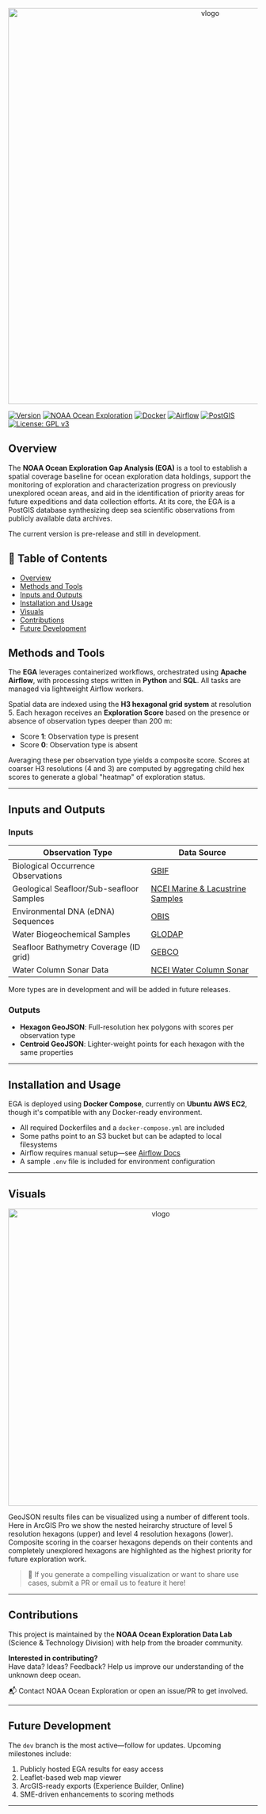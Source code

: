 <p align="center">
  <img src="https://github.com/thomasAmorrow/oer-ega/blob/main/docs/logos/logo_banner.png?raw=true" alt="vlogo" width="800"/>
</p>

[![Version](https://img.shields.io/badge/version-pre--release--alpha-orange)]()
[![NOAA Ocean Exploration](https://img.shields.io/badge/NOAA%20Ocean%20Exploration-005493)](https://oceanexplorer.noaa.gov)
[![Docker](https://img.shields.io/badge/docker-ready-blue?logo=docker)](https://www.docker.com/)
[![Airflow](https://img.shields.io/badge/orchestrator-Airflow-017CEE?logo=apache-airflow)](https://airflow.apache.org/)
[![PostGIS](https://img.shields.io/badge/database-PostGIS-green?logo=postgresql)](https://postgis.net/)
[![License: GPL v3](https://img.shields.io/badge/license-GPL--3.0-blue.svg)](https://www.gnu.org/licenses/gpl-3.0.en.html)


##  Overview

 The **NOAA Ocean Exploration Gap Analysis (EGA)** is a tool to establish a spatial coverage baseline for ocean exploration data holdings, support the monitoring of exploration and characterization progress on previously unexplored ocean areas, and aid in the identification of priority areas for future expeditions and data collection efforts. At its core, the EGA is a PostGIS database synthesizing deep sea scientific observations from publicly available data archives.

 The current version is pre-release and still in development.

## 📑 Table of Contents

- [Overview](#overview)
- [Methods and Tools](#-methods-and-tools)
- [Inputs and Outputs](#-inputs-and-outputs)
- [Installation and Usage](#-installation-and-usage)
- [Visuals](#-visuals)
- [Contributions](#-contributions)
- [Future Development](#-future-development)

## Methods and Tools

The **EGA** leverages containerized workflows, orchestrated using **Apache Airflow**, with processing steps written in **Python** and **SQL**. All tasks are managed via lightweight Airflow workers.

Spatial data are indexed using the **H3 hexagonal grid system** at resolution 5. Each hexagon receives an **Exploration Score** based on the presence or absence of observation types deeper than 200 m:

- Score **1**: Observation type is present
- Score **0**: Observation type is absent

Averaging these per observation type yields a composite score. Scores at coarser H3 resolutions (4 and 3) are computed by aggregating child hex scores to generate a global "heatmap" of exploration status.

---

## Inputs and Outputs

### Inputs

| Observation Type                             | Data Source                                                             |
|---------------------------------------------|-------------------------------------------------------------------------|
| Biological Occurrence Observations           | [GBIF](https://www.gbif.org)                                            |
| Geological Seafloor/Sub-seafloor Samples     | [NCEI Marine & Lacustrine Samples](https://www.ncei.noaa.gov/products/index-marine-lacustrine-samples) |
| Environmental DNA (eDNA) Sequences           | [OBIS](https://obis.org)                                                |
| Water Biogeochemical Samples                 | [GLODAP](https://www.glodap.info)                                       |
| Seafloor Bathymetry Coverage (ID grid)       | [GEBCO](https://www.gebco.net)                                          |
| Water Column Sonar Data                      | [NCEI Water Column Sonar](https://www.ncei.noaa.gov/products/water-column-sonar-data) |

More types are in development and will be added in future releases.

### Outputs

- **Hexagon GeoJSON**: Full-resolution hex polygons with scores per observation type
- **Centroid GeoJSON**: Lighter-weight points for each hexagon with the same properties

---

## Installation and Usage

EGA is deployed using **Docker Compose**, currently on **Ubuntu AWS EC2**, though it's compatible with any Docker-ready environment.

- All required Dockerfiles and a `docker-compose.yml` are included
- Some paths point to an S3 bucket but can be adapted to local filesystems
- Airflow requires manual setup—see [Airflow Docs](https://airflow.apache.org/docs/)
- A sample `.env` file is included for environment configuration

---

## Visuals

<p align="center">
  <img src="https://github.com/thomasAmorrow/oer-ega/blob/main/docs/maps/ResultsMap.png?raw=true" alt="vlogo" width="600"/>
</p>

GeoJSON results files can be visualized using a number of different tools. Here in ArcGIS Pro we show the nested heirarchy structure of level 5 resolution hexagons (upper) and level 4 resolution hexagons (lower). Composite scoring in the coarser hexagons depends on their contents and completely unexplored hexagons are highlighted as the highest priority for future exploration work.

> 📌 If you generate a compelling visualization or want to share use cases, submit a PR or email us to feature it here!

---

## Contributions

This project is maintained by the **NOAA Ocean Exploration Data Lab** (Science & Technology Division) with help from the broader community.

**Interested in contributing?**  
Have data? Ideas? Feedback? Help us improve our understanding of the unknown deep ocean.

📬 Contact NOAA Ocean Exploration or open an issue/PR to get involved.

---

## Future Development

The `dev` branch is the most active—follow for updates. Upcoming milestones include:

1. Publicly hosted EGA results for easy access
2. Leaflet-based web map viewer
3. ArcGIS-ready exports (Experience Builder, Online)
4. SME-driven enhancements to scoring methods

---
